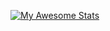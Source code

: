 [![My Awesome Stats](https://awesome-github-stats.azurewebsites.net/user-stats/agent-seed?cardType=github&theme=radical)](https://agentseed.org/aboutme)
<!---Hello, I'm xstorm. I'm a selftaught frontend dev. I make websites and stuff.--->

<!---
- 👋 Hi, I’m xstorm
- 👀 I’m interested in leaning how to center a div
- 🌱 I’m currently learning how to center a div
- 💞️ I’m looking to collaborate on centering divs
- 📫 You can reach me at admin@agentseed.org
--->
<!---
agent-seed/agent-seed is a ✨ special ✨ repository because its `README.md` (this file) appears on your GitHub profile.
You can click the Preview link to take a look at your changes.
--->
